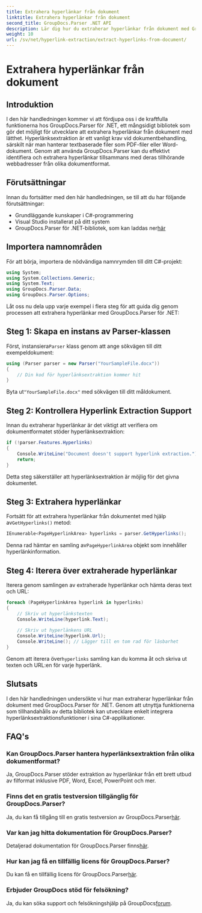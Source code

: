 ```yaml
---
title: Extrahera hyperlänkar från dokument
linktitle: Extrahera hyperlänkar från dokument
second_title: GroupDocs.Parser .NET API
description: Lär dig hur du extraherar hyperlänkar från dokument med GroupDocs.Parser för .NET. Förbättra dina C#-applikationer med denna enkla guide.
weight: 10
url: /sv/net/hyperlink-extraction/extract-hyperlinks-from-document/
---
```


# Extrahera hyperlänkar från dokument

## Introduktion
I den här handledningen kommer vi att fördjupa oss i de kraftfulla funktionerna hos GroupDocs.Parser för .NET, ett mångsidigt bibliotek som gör det möjligt för utvecklare att extrahera hyperlänkar från dokument med lätthet. Hyperlänksextraktion är ett vanligt krav vid dokumentbehandling, särskilt när man hanterar textbaserade filer som PDF-filer eller Word-dokument. Genom att använda GroupDocs.Parser kan du effektivt identifiera och extrahera hyperlänkar tillsammans med deras tillhörande webbadresser från olika dokumentformat.
## Förutsättningar
Innan du fortsätter med den här handledningen, se till att du har följande förutsättningar:
- Grundläggande kunskaper i C#-programmering
- Visual Studio installerat på ditt system
-  GroupDocs.Parser för .NET-bibliotek, som kan laddas ner[här](https://releases.groupdocs.com/parser/net/)
## Importera namnområden
För att börja, importera de nödvändiga namnrymden till ditt C#-projekt:
```csharp
using System;
using System.Collections.Generic;
using System.Text;
using GroupDocs.Parser.Data;
using GroupDocs.Parser.Options;
```

Låt oss nu dela upp varje exempel i flera steg för att guida dig genom processen att extrahera hyperlänkar med GroupDocs.Parser för .NET:
## Steg 1: Skapa en instans av Parser-klassen
 Först, instansiera`Parser` klass genom att ange sökvägen till ditt exempeldokument:
```csharp
using (Parser parser = new Parser("YourSampleFile.docx"))
{
    // Din kod för hyperlänksextraktion kommer hit
}
```
 Byta ut`"YourSampleFile.docx"` med sökvägen till ditt måldokument.
## Steg 2: Kontrollera Hyperlink Extraction Support
Innan du extraherar hyperlänkar är det viktigt att verifiera om dokumentformatet stöder hyperlänksextraktion:
```csharp
if (!parser.Features.Hyperlinks)
{
    Console.WriteLine("Document doesn't support hyperlink extraction.");
    return;
}
```
Detta steg säkerställer att hyperlänksextraktion är möjlig för det givna dokumentet.
## Steg 3: Extrahera hyperlänkar
 Fortsätt för att extrahera hyperlänkar från dokumentet med hjälp av`GetHyperlinks()` metod:
```csharp
IEnumerable<PageHyperlinkArea> hyperlinks = parser.GetHyperlinks();
```
 Denna rad hämtar en samling av`PageHyperlinkArea` objekt som innehåller hyperlänkinformation.
## Steg 4: Iterera över extraherade hyperlänkar
Iterera genom samlingen av extraherade hyperlänkar och hämta deras text och URL:
```csharp
foreach (PageHyperlinkArea hyperlink in hyperlinks)
{
    // Skriv ut hyperlänkstexten
    Console.WriteLine(hyperlink.Text);
    
    // Skriv ut hyperlänkens URL
    Console.WriteLine(hyperlink.Url);
    Console.WriteLine(); // Lägger till en tom rad för läsbarhet
}
```
Genom att iterera över`hyperlinks` samling kan du komma åt och skriva ut texten och URL:en för varje hyperlänk.
## Slutsats
I den här handledningen undersökte vi hur man extraherar hyperlänkar från dokument med GroupDocs.Parser för .NET. Genom att utnyttja funktionerna som tillhandahålls av detta bibliotek kan utvecklare enkelt integrera hyperlänksextraktionsfunktioner i sina C#-applikationer.

## FAQ's
### Kan GroupDocs.Parser hantera hyperlänksextraktion från olika dokumentformat?
Ja, GroupDocs.Parser stöder extraktion av hyperlänkar från ett brett utbud av filformat inklusive PDF, Word, Excel, PowerPoint och mer.
### Finns det en gratis testversion tillgänglig för GroupDocs.Parser?
 Ja, du kan få tillgång till en gratis testversion av GroupDocs.Parser[här](https://releases.groupdocs.com/).
### Var kan jag hitta dokumentation för GroupDocs.Parser?
 Detaljerad dokumentation för GroupDocs.Parser finns[här](https://tutorials.groupdocs.com/parser/net/).
### Hur kan jag få en tillfällig licens för GroupDocs.Parser?
 Du kan få en tillfällig licens för GroupDocs.Parser[här](https://purchase.groupdocs.com/temporary-license/).
### Erbjuder GroupDocs stöd för felsökning?
 Ja, du kan söka support och felsökningshjälp på GroupDocs[forum](https://forum.groupdocs.com/c/parser/17).
